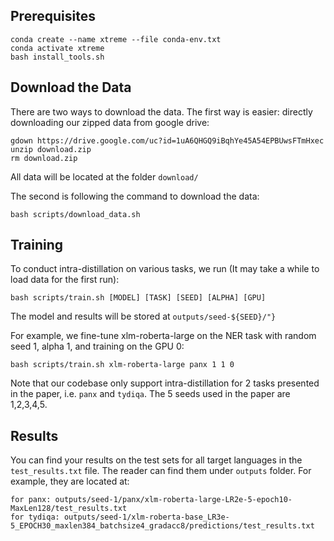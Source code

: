 ## Prerequisites
```
conda create --name xtreme --file conda-env.txt
conda activate xtreme
bash install_tools.sh
```

## Download the Data
There are two ways to download the data. The first way is easier: directly downloading our zipped data from google drive:
```
gdown https://drive.google.com/uc?id=1uA6QHGQ9iBqhYe45A54EPBUwsFTmHxec
unzip download.zip
rm download.zip
```
All data will be located at the folder `download/`

The second is following the command to download the data:
```
bash scripts/download_data.sh
```

## Training
To conduct intra-distillation on various tasks, we run (It may take a while to load data for the first run):
```
bash scripts/train.sh [MODEL] [TASK] [SEED] [ALPHA] [GPU]
```
The model and results will be stored at `outputs/seed-${SEED}/"}`

For example, we fine-tune xlm-roberta-large on the NER task with random seed 1, alpha 1, and training on the GPU 0:
```
bash scripts/train.sh xlm-roberta-large panx 1 1 0
```

Note that our codebase only support intra-distillation for 2 tasks presented in the paper, i.e. `panx` and `tydiqa`. The 5 seeds used in the paper are 1,2,3,4,5. 

## Results
You can find your results on the test sets for all target languages in the `test_results.txt` file. The reader can find them under `outputs` folder. For example, they are located at:
```
for panx: outputs/seed-1/panx/xlm-roberta-large-LR2e-5-epoch10-MaxLen128/test_results.txt
for tydiqa: outputs/seed-1/xlm-roberta-base_LR3e-5_EPOCH30_maxlen384_batchsize4_gradacc8/predictions/test_results.txt
```



